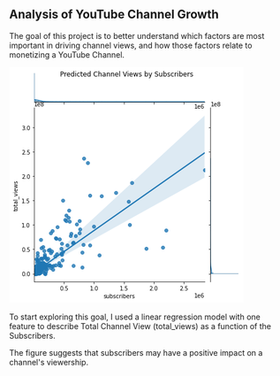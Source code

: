 ## Analysis of YouTube Channel Growth

The goal of this project is to better understand which factors are most important in driving channel views, and how those factors relate to monetizing a YouTube Channel.

![](../img/pairplot.png)

To start exploring this goal, I used a linear regression model with one feature to describe Total Channel View (total_views) as a function of the Subscribers.

The figure suggests that subscribers may have a positive impact on a channel's viewership.